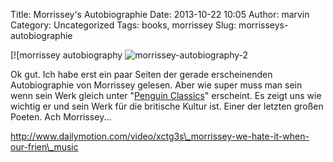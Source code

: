 Title: Morrissey's Autobiographie
Date: 2013-10-22 10:05
Author: marvin
Category: Uncategorized
Tags: books, morrissey
Slug: morrisseys-autobiographie

[![morrissey autobiography
![morrissey-autobiography-2]({filename}/images/morrissey-autobiography-2.jpg)

Ok gut. Ich habe erst ein paar Seiten der gerade erscheinenden
Autobiographie von Morrissey gelesen. Aber wie super muss man sein wenn
sein Werk gleich unter "[Penguin
Classics](http://www.penguin.co.uk/nf/Book/BookDisplay/0,,9780141394817,00.html)"
erscheint. Es zeigt uns wie wichtig er und sein Werk für die britische
Kultur ist. Einer der letzten großen Poeten. Ach Morrissey...

http://www.dailymotion.com/video/xctg3s\_morrissey-we-hate-it-when-our-frien\_music

